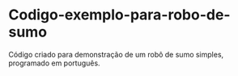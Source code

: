 # Codigo-exemplo-para-robo-de-sumo
Código criado para demonstração de um robô de sumo simples, programado em português.
